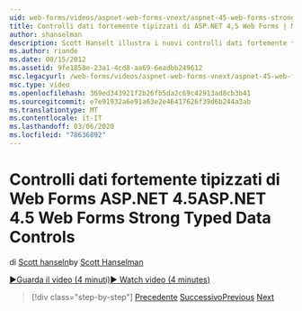 ```yaml
---
uid: web-forms/videos/aspnet-web-forms-vnext/aspnet-45-web-forms-strong-typed-data-controls
title: Controlli dati fortemente tipizzati di ASP.NET 4,5 Web Forms | Microsoft Docs
author: shanselman
description: Scott Hanselt illustra i nuovi controlli dati fortemente tipizzati ASP.NET 4,5 Web Forms.
ms.author: riande
ms.date: 08/15/2012
ms.assetid: 9fe1858e-23a1-4cd8-aa69-6eadbb249612
msc.legacyurl: /web-forms/videos/aspnet-web-forms-vnext/aspnet-45-web-forms-strong-typed-data-controls
msc.type: video
ms.openlocfilehash: 369ed343921f2b26fb5da2c69c42913ad8cb3b41
ms.sourcegitcommit: e7e91932a6e91a63e2e46417626f39d6b244a3ab
ms.translationtype: MT
ms.contentlocale: it-IT
ms.lasthandoff: 03/06/2020
ms.locfileid: "78636892"
---
```

# <a name="aspnet-45-web-forms-strong-typed-data-controls"></a><span data-ttu-id="46c22-103">Controlli dati fortemente tipizzati di Web Forms ASP.NET 4.5</span><span class="sxs-lookup"><span data-stu-id="46c22-103">ASP.NET 4.5 Web Forms Strong Typed Data Controls</span></span>

<span data-ttu-id="46c22-104">di [Scott hanseln](https://github.com/shanselman)</span><span class="sxs-lookup"><span data-stu-id="46c22-104">by [Scott Hanselman](https://github.com/shanselman)</span></span>

[<span data-ttu-id="46c22-105">&#9654;Guarda il video (4 minuti)</span><span class="sxs-lookup"><span data-stu-id="46c22-105">&#9654; Watch video (4 minutes)</span></span>](https://channel9.msdn.com/Blogs/ASP-NET-Site-Videos/aspnet-45-web-forms-strong-typed-data-controls)

> [!div class="step-by-step"]
> <span data-ttu-id="46c22-106">[Precedente](aspnet-45-web-forms-model-binding.md)
> [Successivo](aspnet-vnext-videos-bundling-and-minification.md)</span><span class="sxs-lookup"><span data-stu-id="46c22-106">[Previous](aspnet-45-web-forms-model-binding.md)
[Next](aspnet-vnext-videos-bundling-and-minification.md)</span></span>
